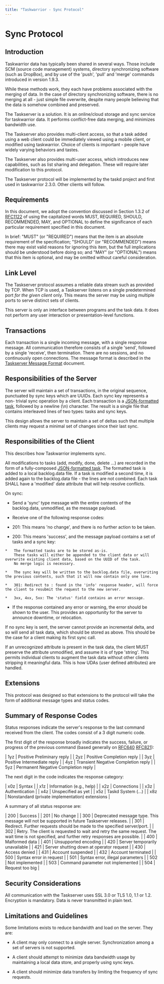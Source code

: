```yaml
---
title: "Taskwarrior - Sync Protocol"
---
```



# Sync Protocol


## Introduction

Taskwarrior data has typically been shared in several ways.
Those include SCM (source code management) systems, directory synchronizing software (such as DropBox), and by use of the 'push', 'pull' and 'merge' commands introduced in version 1.9.3.

While these methods work, they each have problems associated with the merging of data.
In the case of directory synchronizing software, there is no merging at all - just simple file overwrite, despite many people believing that the data is somehow combined and preserved.

The Taskserver is a solution.
It is an online/cloud storage and sync service for taskwarrior data.
It performs conflict-free data merging, and minimizes bandwidth use.

The Taskserver also provides multi-client access, so that a task added using a web client could be immediately viewed using a mobile client, or modified using taskwarrior.
Choice of clients is important - people have widely varying behaviors and tastes.

The Taskserver also provides multi-user access, which introduces new capabilities, such as list sharing and delegation.
These will require later modification to this protocol.

The Taskserver protocol will be implemented by the taskd project and first used in taskwarrior 2.3.0.
Other clients will follow.


## Requirements

In this document, we adopt the convention discussed in Section 1.3.2 of [RFC1122](https://tools.ietf.org/html/rfc1122#page-16) of using the capitalized words MUST, REQUIRED, SHOULD, RECOMMENDED, MAY, and OPTIONAL to define the significance of each particular requirement specified in this document.

In brief: "MUST" (or "REQUIRED") means that the item is an absolute requirement of the specification; "SHOULD" (or "RECOMMENDED") means there may exist valid reasons for ignoring this item, but the full implications should be understood before doing so; and "MAY" (or "OPTIONAL") means that this item is optional, and may be omitted without careful consideration.


## Link Level

The Taskserver protocol assumes a reliable data stream such as provided by TCP.
When TCP is used, a Taskserver listens on a single predetermined port *for the given client* only.
This means the server may be using multiple ports to serve distinct sets of clients.

This server is only an interface between programs and the task data.
It does not perform any user interaction or presentation-level functions.


## Transactions

Each transaction is a single incoming message, with a single response message.
All communication therefore consists of a single 'send', followed by a single 'receive', then termination.
There are no sessions, and no continuously open connections.
The message format is described in the [Taskserver Message Format](/docs/design/request) document.


## Responsibilities of the Server

The server will maintain a set of transactions, in the original sequence, punctuated by sync keys which are UUIDs.
Each sync key represents a non- trivial sync operation by a client.
Each transaction is a [JSON-formatted task](/docs/design/task), followed by a newline (\\n) character.
The result is a single file that contains interleaved lines of two types: tasks and sync keys.

This design allows the server to maintain a set of deltas such that multiple clients may request a minimal set of changes since their last sync.


## Responsibilities of the Client

This describes how Taskwarrior implements sync.

All modifications to tasks (add, modify, done, delete \...) are recorded in the form of a fully-composed [JSON-formatted task](/docs/design/task).
The formatted task is added to a local backlog.data file.
If a task is modified a second time, it is added again to the backlog.data file - the lines are not combined.
Each task SHALL have a 'modified' date attribute that will help resolve conflicts.

On sync:

*   Send a 'sync' type message with the entire contents of the backlog.data, unmodified, as the message payload.

*   Receive one of the following response codes:

  *   201: This means 'no change', and there is no further action to be taken.

  *   200: This means 'success', and the message payload contains a set of tasks and a sync key:

    *   The formatted tasks are to be stored as-is.
        These tasks will either be appended to the client data or will overwrite existing client data, based on the UUID of the task.
        No merge logic is necessary.

    *   The sync key will be written to the backlog.data file, overwriting the previous contents, such that it will now contain only one line.

    *   301: Redirect to : found in the 'info' response header, will force the client to resubmit the request to the new server.

    *   3xx, 4xx, 5xx: The 'status' field contains an error message.

*   If the response contained any error or warning, the error should be shown to the user.
    This provides an opportunity for the server to announce downtime, or relocation.

If no sync key is sent, the server cannot provide an incremental delta, and so will send all task data, which should be stored as above.
This should be the case for a client making its first sync call.

If an unrecognized attribute is present in the task data, the client MUST preserve the attribute unmodified, and assume it is of type 'string'.
This permits individual clients to augment the task data without other clients stripping it meaningful data.
This is how UDAs (user defined attributes) are handled.


## Extensions

This protocol was designed so that extensions to the protocol will take the form of additional message types and status codes.


## Summary of Response Codes

Status responses indicate the server's response to the last command received from the client.
The codes consist of a 3 digit numeric code.

The first digit of the response broadly indicates the success, failure, or progress of the previous command (based generally on [RFC640](https://tools.ietf.org/html/rfc640) [RFC821](https://tools.ietf.org/html/rfc821)):

| 1yz | Positive Preliminary reply           |
| 2yz | Positive Completion reply            |
| 3yz | Positive Intermediate reply          |
| 4yz | Transient Negative Completion reply  |
| 5yz | Permanent Negative Completion reply  |

The next digit in the code indicates the response category:

| x0z |  Syntax                                           |
| x1z |  Information (e.g., help)                         |
| x2z |  Connections                                      |
| x3z |  Authentication                                   |
| x4z |  Unspecified as yet                               |
| x5z |  Taskd System (\...)                              |
| x8z |  Nonstandard (private implementation) extensions  |

A summary of all status response are:

| 200 | Success   |
| 201 | No change |
| 300 | Deprecated message type. This message will not be supported in future Taskserver releases.                                                   |
| 301 | Redirect. Further requests should be made to the specified server/port.                                                                      |
| 302 | Retry. The client is requested to wait and retry the same request. The wait time is not specified, and further retry responses are possible. |
| 400 | Malformed data |
| 401 | Unsupported encoding |
| 420 | Server temporarily unavailable |
| 421 | Server shutting down at operator request |
| 430 | Access denied |
| 431 | Account suspended |
| 432 | Account terminated |
| 500 | Syntax error in request |
| 501 | Syntax error, illegal parameters |
| 502 | Not implemented |
| 503 | Command parameter not implemented |
| 504 | Request too big |

## Security Considerations

All communication with the Taskserver uses SSL 3.0 or TLS 1.0, 1.1 or 1.2.
Encryption is mandatory.
Data is never transmitted in plain text.


## Limitations and Guidelines

Some limitations exists to reduce bandwidth and load on the server.
They are:

-   A client may only connect to a single server.
    Synchronization among a set of servers is not supported.

-   A client should attempt to minimize data bandwidth usage by maintaining a local data store, and properly using sync keys.

-   A client should minimize data transfers by limiting the frequency of sync requests.
